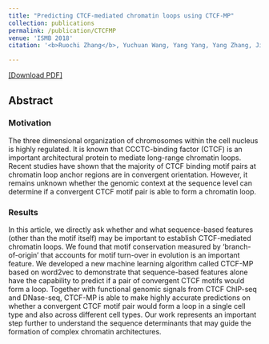 ```yaml
---
title: "Predicting CTCF-mediated chromatin loops using CTCF-MP"
collection: publications
permalink: /publication/CTCFMP
venue: 'ISMB 2018'
citation: '<b>Ruochi Zhang</b>, Yuchuan Wang, Yang Yang, Yang Zhang, Jian Ma.'

---  
```

[[Download PDF]](https://ruochiz.github.io/files/bty248.pdf)

## Abstract
### Motivation
The three dimensional organization of chromosomes within the cell nucleus is highly regulated. It is known that CCCTC-binding factor (CTCF) is an important architectural protein to mediate long-range chromatin loops. Recent studies have shown that the majority of CTCF binding motif pairs at chromatin loop anchor regions are in convergent orientation. However, it remains unknown whether the genomic context at the sequence level can determine if a convergent CTCF motif pair is able to form a chromatin loop.
### Results
In this article, we directly ask whether and what sequence-based features (other than the motif itself) may be important to establish CTCF-mediated chromatin loops. We found that motif conservation measured by ‘branch-of-origin’ that accounts for motif turn-over in evolution is an important feature. We developed a new machine learning algorithm called CTCF-MP based on word2vec to demonstrate that sequence-based features alone have the capability to predict if a pair of convergent CTCF motifs would form a loop. Together with functional genomic signals from CTCF ChIP-seq and DNase-seq, CTCF-MP is able to make highly accurate predictions on whether a convergent CTCF motif pair would form a loop in a single cell type and also across different cell types. Our work represents an important step further to understand the sequence determinants that may guide the formation of complex chromatin architectures.